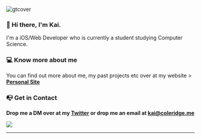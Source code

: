 
![gtcover](https://user-images.githubusercontent.com/51129378/157900483-34def16f-0b1f-4784-a1a6-d5179af617b4.png)


###  👋 Hi there, I'm Kai.
<p>I'm a iOS/Web Developer who is currently a student studying Computer Science.</p>

###  💻 Know more about me
<p>You can find out more about me, my past projects etc over at my website > <a href="https://coleridge.me"><b>Personal Site<b></a></p>
   
###  📭 Get in Contact
   <p>Drop me a DM over at my <a href="https://twitter.com/kaicoleridge"</a>Twitter</a> or drop me an email at <a href="mailto:kai@coleridge.me">kai@coleridge.me</a> 

![](https://komarev.com/ghpvc/?username=kaicoleridge&color=blueviolet)


<hr>


